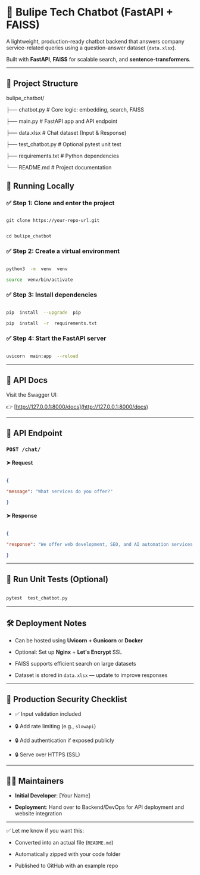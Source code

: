 # 🤖 Bulipe Tech Chatbot (FastAPI + FAISS)

  

A lightweight, production-ready chatbot backend that answers company service-related queries using a question-answer dataset (`data.xlsx`).

Built with **FastAPI**, **FAISS** for scalable search, and **sentence-transformers**.

  

---

  

## 📁 Project Structure
bulipe\_chatbot/

├── chatbot.py # Core logic: embedding, search, FAISS

├── main.py # FastAPI app and API endpoint

├── data.xlsx # Chat dataset (Input & Response)

├── test\_chatbot.py # Optional pytest unit test

├── requirements.txt # Python dependencies

└── README.md # Project documentation

## 🚀 Running Locally

  

### ✅ Step 1: Clone and enter the project

  

```

git clone https://your-repo-url.git

````

```

cd bulipe_chatbot

````
  

### ✅ Step 2: Create a virtual environment

  

```bash

python3  -m  venv  venv

source  venv/bin/activate

```

  

### ✅ Step 3: Install dependencies

  

```bash

pip  install  --upgrade  pip

pip  install  -r  requirements.txt

```

  

### ✅ Step 4: Start the FastAPI server

  

```bash

uvicorn  main:app  --reload

```

  

---

  

## 📍 API Docs

  

Visit the Swagger UI:

  

👉 [http://127.0.0.1:8000/docs](http://127.0.0.1:8000/docs)

  

---

  

## 📡 API Endpoint

  

### `POST /chat/`

  

#### ➤ Request

  

```json

{

"message": "What services do you offer?"

}

```

  

#### ➤ Response

  

```json

{

"response": "We offer web development, SEO, and AI automation services."

}

```

  

---

  

## 🧪 Run Unit Tests (Optional)

  

```bash

pytest  test_chatbot.py

```

  

---

  

## 🛠 Deployment Notes

  

* Can be hosted using **Uvicorn + Gunicorn** or **Docker**

* Optional: Set up **Nginx** + **Let's Encrypt** SSL

* FAISS supports efficient search on large datasets

* Dataset is stored in `data.xlsx` — update to improve responses

  

---

  

## 🔐 Production Security Checklist

  

* ✅ Input validation included

* 🔒 Add rate limiting (e.g., `slowapi`)

* 🔒 Add authentication if exposed publicly

* 🔒 Serve over HTTPS (SSL)

  

---

  

## 👨‍💻 Maintainers

  

*  **Initial Developer**: \[Your Name]

*  **Deployment**: Hand over to Backend/DevOps for API deployment and website integration

  

---

✅ Let me know if you want this:

- Converted into an actual file (`README.md`)

- Automatically zipped with your code folder

- Published to GitHub with an example repo

